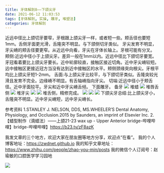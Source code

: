 ```yaml
---
title: 牙体解剖8——下颌尖牙
date: 2021-06-12 11:03:53
tags: [牙体解剖, 实操, 雕牙, 堆塑法]
categories: 牙体解剖
---
```

近远中径比上颌切牙要窄，牙根跟上颌尖牙一样，或者短一些。颊舌径也要短1mm。舌侧牙面更光滑，舌隆突不明显。与下颌侧切牙类似。
牙尖发育不明显，牙尖嵴的颊舌径要更窄。从近远中向看，牙尖在牙体长轴上。牙根可能有分叉。
颊侧:近远中径小于上颌尖牙。差异一般在1mm以内。近远中径比下颌切牙要宽。牙冠看着要比上颌尖牙要长。近中轮廓较直，接触区接近切角。近中牙尖嵴较短。远中接触区更接近冠方当没有达到近中接触区的水平。颊侧颈缘突向根尖。牙根平均比上颌尖牙短1-2mm。
舌面:与上颌尖牙比较平，与下颌切牙类似。舌隆突较光滑且发育不完全。边缘嵴不明显。有舌轴嵴指向牙尖。
切端:近远中径小于颊舌径。近中牙面较平。牙尖和近中牙尖嵴舌倾。
下面雕牙。
备牙
![](https://zymblog-1258069789.cos.ap-chengdu.myqcloud.com/blog0249-toothcarve/32/01.png)
堆蜡
![](https://zymblog-1258069789.cos.ap-chengdu.myqcloud.com/blog0249-toothcarve/32/02.png)
堆唇舌侧
![](https://zymblog-1258069789.cos.ap-chengdu.myqcloud.com/blog0249-toothcarve/32/03.png)
堆牙尖
![](https://zymblog-1258069789.cos.ap-chengdu.myqcloud.com/blog0249-toothcarve/32/04.png)
![](https://zymblog-1258069789.cos.ap-chengdu.myqcloud.com/blog0249-toothcarve/32/05.png)
堆舌侧，精修完成。
![](https://zymblog-1258069789.cos.ap-chengdu.myqcloud.com/blog0249-toothcarve/32/06.png)
![](https://zymblog-1258069789.cos.ap-chengdu.myqcloud.com/blog0249-toothcarve/32/07.png)
![](https://zymblog-1258069789.cos.ap-chengdu.myqcloud.com/blog0249-toothcarve/32/08.png)
下颌尖牙总结:比上颌尖牙小，舌隆突不明显。近中牙尖嵴短，远中牙尖嵴长。






参考资料
1.STANLEY J. NELSON, DDS, MS.WHEELER’S
Dental Anatomy, Physiology, and
Occlusion.2015 by Saunders, an imprint of
Elsevier Inc.
2.【蜡型制作（滴蜡法）——上颌21-23   wax up - Upper Anterior bridge-哔哩哔哩】bridge-哔哩哔哩】https://b23.tv/zF8azK






我发文章的三个地方，欢迎大家在朋友圈等地方分享，欢迎点“在看”。
我的个人博客地址：https://zwdnet.github.io
我的知乎文章地址： https://www.zhihu.com/people/zhao-you-min/posts
我的微信个人订阅号：赵瑜敏的口腔医学学习园地








![](https://zymblog-1258069789.cos.ap-chengdu.myqcloud.com/other/wx.jpg)